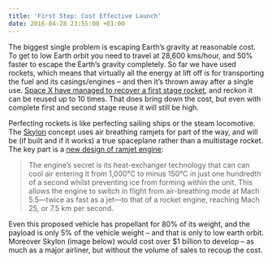 ```yaml
---
title: 'First Step: Cost Effective Launch'
date: 2016-04-28 23:55:00 +01:00
---
```


The biggest single problem is escaping Earth’s gravity at reasonable cost. To get to low Earth orbit you need to travel at 28,600 kms/hour, and 50% faster to escape the Earth’s gravity completely. So far we have used rockets, which means that virtually all the energy at lift off is for transporting the fuel and its casings/engines – and then it’s thrown away after a single use. [Space X have managed to recover a first stage rocket][spacex], and reckon it can be reused up to 10 times. That does bring down the cost, but even with complete first and second stage reuse it will still be high.

Perfecting rockets is like perfecting sailing ships or the steam locomotive. The [Skylon][skylon] concept  uses air breathing ramjets for part of the way, and will be (if built and if it works) a true spaceplane rather than a multistage rocket.  The key part is a [new design of ramjet engine][ramjet]:

> The engine’s secret is its heat-exchanger technology that can can cool air entering it from 1,000°C to minus 150°C in just one hundredth of a second whilst preventing ice from forming within the unit. This allows the engine to switch in flight from air-breathing mode at Mach 5.5—twice as fast as a jet—to that of a rocket engine, reaching Mach 25, or 7.5 km per second.

Even this proposed vehicle has propellant for 80% of its weight, and the payload is only 5% of the vehicle weight – and that is only to low earth orbit. Moreover Skylon (image below) would cost over $1 billion to develop – as much as a major airliner, but without the volume of sales to recoup the cost.

[spacex]: http://spaceflightnow.com/2015/12/22/watch-spacex-recover-booster/
[skylon]: https://en.wikipedia.org/wiki/Skylon_(spacecraft)
[ramjet]: http://www.reactionengines.co.uk/press_release.html
